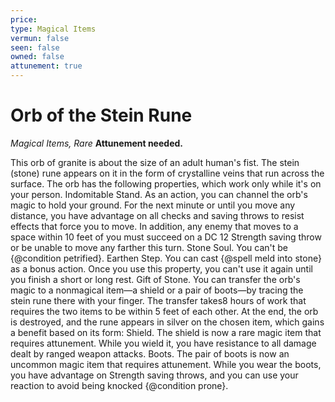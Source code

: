 ```yaml
---
price: 
type: Magical Items
vermun: false
seen: false
owned: false
attunement: true
---
```

# Orb of the Stein Rune

*Magical Items, Rare* **Attunement needed.**

This orb of granite is about the size of an adult human's fist. The stein (stone) rune appears on it in the form of crystalline veins that run across the surface. The orb has the following properties, which work only while it's on your person. Indomitable Stand. As an action, you can channel the orb's magic to hold your ground. For the next minute or until you move any distance, you have advantage on all checks and saving throws to resist effects that force you to move. In addition, any enemy that moves to a space within 10 feet of you must succeed on a DC 12 Strength saving throw or be unable to move any farther this turn. Stone Soul. You can't be {@condition petrified}. Earthen Step. You can cast {@spell meld into stone} as a bonus action. Once you use this property, you can't use it again until you finish a short or long rest. Gift of Stone. You can transfer the orb's magic to a nonmagical item—a shield or a pair of boots—by tracing the stein rune there with your finger. The transfer takes8 hours of work that requires the two items to be within 5 feet of each other. At the end, the orb is destroyed, and the rune appears in silver on the chosen item, which gains a benefit based on its form: Shield. The shield is now a rare magic item that requires attunement. While you wield it, you have resistance to all damage dealt by ranged weapon attacks. Boots. The pair of boots is now an uncommon magic item that requires attunement. While you wear the boots, you have advantage on Strength saving throws, and you can use your reaction to avoid being knocked {@condition prone}.